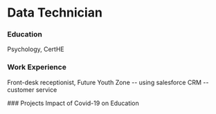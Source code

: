 # Data Technician

### Education
Psychology, CertHE

### Work Experience
Front-desk receptionist, Future Youth Zone
-- using salesforce CRM
-- customer service

### Projects
Impact of Covid-19 on Education
